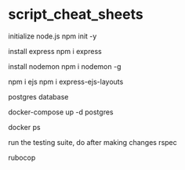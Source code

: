 # script_cheat_sheets

initialize node.js
npm init -y

install express
npm i express 

install nodemon
npm i nodemon -g 

npm i ejs
npm i express-ejs-layouts


postgres database 

docker-compose up -d postgres

docker ps


run the testing suite, do after making changes
rspec 

rubocop

